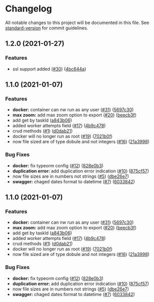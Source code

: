 # Changelog

All notable changes to this project will be documented in this file. See [standard-version](https://github.com/conventional-changelog/standard-version) for commit guidelines.

## 1.2.0 (2021-01-27)


### Features

* ssl support added ([#30](https://github.com/MapColonies/export-request-storage/issues/30)) ([4bc644a](https://github.com/MapColonies/export-request-storage/commit/4bc644a62820ba4ec8058c2539cdef1afc337df8))

## 1.1.0 (2021-01-07)


### Features

* **docker:** container can nw run as any user ([#31](https://github.com/MapColonies/export-request-storage/issues/31)) ([5697c30](https://github.com/MapColonies/export-request-storage/commit/5697c30ee71357ab5aff0fd37621380d4ed17d71))
* **max zoom:** add max zoom option to export ([#20](https://github.com/MapColonies/export-request-storage/issues/20)) ([beecb3f](https://github.com/MapColonies/export-request-storage/commit/beecb3fc81aebfe718d3c4c03fba3c772c85ac87))
* add get by taskId ([a843b06](https://github.com/MapColonies/export-request-storage/commit/a843b060759383345b92e815e4b050ffc49c537f))
* added worker attempts field ([#17](https://github.com/MapColonies/export-request-storage/issues/17)) ([4b9c478](https://github.com/MapColonies/export-request-storage/commit/4b9c478461c6a563aa6ee611f9d5823fc94744f4))
* crud methods ([#1](https://github.com/MapColonies/export-request-storage/issues/1)) ([d0dab21](https://github.com/MapColonies/export-request-storage/commit/d0dab21f3a8750caa7cadccaa9709164d3caf63a))
* docker will no longer run as root ([#19](https://github.com/MapColonies/export-request-storage/issues/19)) ([7021b0f](https://github.com/MapColonies/export-request-storage/commit/7021b0ff8692f8eb605d5601da1867d1546c4c71))
* now file sized are of type dobule and not integers ([#16](https://github.com/MapColonies/export-request-storage/issues/16)) ([21a3998](https://github.com/MapColonies/export-request-storage/commit/21a3998231859d2c1f1da36730d9ae890251009c))


### Bug Fixes

* **docker:** fix typeorm config ([#12](https://github.com/MapColonies/export-request-storage/issues/12)) ([828e0b3](https://github.com/MapColonies/export-request-storage/commit/828e0b37700b19c249d0460fbc7084fb2084ea1e))
* **duplication error:** add duplication error indication ([#10](https://github.com/MapColonies/export-request-storage/issues/10)) ([875cf57](https://github.com/MapColonies/export-request-storage/commit/875cf5778f46728a02c7e605a5cb7a36e347f467))
* now file sizes are in numbers not strings ([#5](https://github.com/MapColonies/export-request-storage/issues/5)) ([dbe26e7](https://github.com/MapColonies/export-request-storage/commit/dbe26e7819a965c2c899326b758fd3914440852c))
* **swagger:** chaged dates format to datetime ([#7](https://github.com/MapColonies/export-request-storage/issues/7)) ([6033842](https://github.com/MapColonies/export-request-storage/commit/60338420da08324fa2eeed8b9ffd81869cfce38c))

## 1.1.0 (2021-01-07)


### Features

* **docker:** container can nw run as any user ([#31](https://github.com/MapColonies/export-request-storage/issues/31)) ([5697c30](https://github.com/MapColonies/export-request-storage/commit/5697c30ee71357ab5aff0fd37621380d4ed17d71))
* **max zoom:** add max zoom option to export ([#20](https://github.com/MapColonies/export-request-storage/issues/20)) ([beecb3f](https://github.com/MapColonies/export-request-storage/commit/beecb3fc81aebfe718d3c4c03fba3c772c85ac87))
* add get by taskId ([a843b06](https://github.com/MapColonies/export-request-storage/commit/a843b060759383345b92e815e4b050ffc49c537f))
* added worker attempts field ([#17](https://github.com/MapColonies/export-request-storage/issues/17)) ([4b9c478](https://github.com/MapColonies/export-request-storage/commit/4b9c478461c6a563aa6ee611f9d5823fc94744f4))
* crud methods ([#1](https://github.com/MapColonies/export-request-storage/issues/1)) ([d0dab21](https://github.com/MapColonies/export-request-storage/commit/d0dab21f3a8750caa7cadccaa9709164d3caf63a))
* docker will no longer run as root ([#19](https://github.com/MapColonies/export-request-storage/issues/19)) ([7021b0f](https://github.com/MapColonies/export-request-storage/commit/7021b0ff8692f8eb605d5601da1867d1546c4c71))
* now file sized are of type dobule and not integers ([#16](https://github.com/MapColonies/export-request-storage/issues/16)) ([21a3998](https://github.com/MapColonies/export-request-storage/commit/21a3998231859d2c1f1da36730d9ae890251009c))


### Bug Fixes

* **docker:** fix typeorm config ([#12](https://github.com/MapColonies/export-request-storage/issues/12)) ([828e0b3](https://github.com/MapColonies/export-request-storage/commit/828e0b37700b19c249d0460fbc7084fb2084ea1e))
* **duplication error:** add duplication error indication ([#10](https://github.com/MapColonies/export-request-storage/issues/10)) ([875cf57](https://github.com/MapColonies/export-request-storage/commit/875cf5778f46728a02c7e605a5cb7a36e347f467))
* now file sizes are in numbers not strings ([#5](https://github.com/MapColonies/export-request-storage/issues/5)) ([dbe26e7](https://github.com/MapColonies/export-request-storage/commit/dbe26e7819a965c2c899326b758fd3914440852c))
* **swagger:** chaged dates format to datetime ([#7](https://github.com/MapColonies/export-request-storage/issues/7)) ([6033842](https://github.com/MapColonies/export-request-storage/commit/60338420da08324fa2eeed8b9ffd81869cfce38c))

